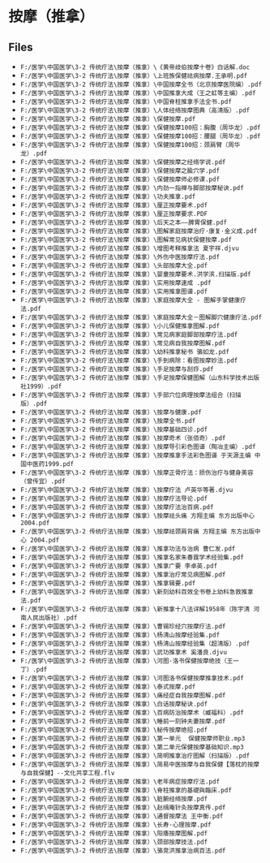 # 按摩（推拿）

## Files

- `F:/医学\中国医学\3-2 传统疗法\按摩（推拿）\《黄帝歧伯按摩十卷》白话解.doc`
- `F:/医学\中国医学\3-2 传统疗法\按摩（推拿）\上班族保健祛病按摩.王承明.pdf`
- `F:/医学\中国医学\3-2 传统疗法\按摩（推拿）\中国按摩全书（北京按摩医院编）.pdf`
- `F:/医学\中国医学\3-2 传统疗法\按摩（推拿）\中国推拿大成（王之虹等主编）.pdf`
- `F:/医学\中国医学\3-2 传统疗法\按摩（推拿）\中国脊柱推拿手法全书.pdf`
- `F:/医学\中国医学\3-2 传统疗法\按摩（推拿）\人体经络按摩图典（高清版）.pdf`
- `F:/医学\中国医学\3-2 传统疗法\按摩（推拿）\保健按摩.pdf`
- `F:/医学\中国医学\3-2 传统疗法\按摩（推拿）\保健按摩100招：胸腹（周华龙）.pdf`
- `F:/医学\中国医学\3-2 传统疗法\按摩（推拿）\保健按摩100招：腰腿（周华龙）.pdf`
- `F:/医学\中国医学\3-2 传统疗法\按摩（推拿）\保健按摩100招：颈肩臂（周华龙）.pdf`
- `F:/医学\中国医学\3-2 传统疗法\按摩（推拿）\保健按摩之经络学说.pdf`
- `F:/医学\中国医学\3-2 传统疗法\按摩（推拿）\保健按摩之腧穴学.pdf`
- `F:/医学\中国医学\3-2 传统疗法\按摩（推拿）\保健按摩师必修课.pdf`
- `F:/医学\中国医学\3-2 传统疗法\按摩（推拿）\内劲一指禅与脚部按摩秘诀.pdf`
- `F:/医学\中国医学\3-2 传统疗法\按摩（推拿）\功夫推拿.pdf`
- `F:/医学\中国医学\3-2 传统疗法\按摩（推拿）\厘正按摩要术.pdf`
- `F:/医学\中国医学\3-2 传统疗法\按摩（推拿）\厘正按摩要求.PDF`
- `F:/医学\中国医学\3-2 传统疗法\按摩（推拿）\后天之本——脾胃保健.pdf`
- `F:/医学\中国医学\3-2 传统疗法\按摩（推拿）\图解家庭按摩治疗·康复·金义成.pdf`
- `F:/医学\中国医学\3-2 传统疗法\按摩（推拿）\图解常见病状保健按摩.pdf`
- `F:/医学\中国医学\3-2 传统疗法\按摩（推拿）\增图考释推拿法 夏宇祥.djvu`
- `F:/医学\中国医学\3-2 传统疗法\按摩（推拿）\外伤中医按摩疗法.pdf`
- `F:/医学\中国医学\3-2 传统疗法\按摩（推拿）\头部按摩大全.pdf`
- `F:/医学\中国医学\3-2 传统疗法\按摩（推拿）\婴童按摩要术.洪学滨.扫描版.pdf`
- `F:/医学\中国医学\3-2 传统疗法\按摩（推拿）\实用按摩速成 .pdf`
- `F:/医学\中国医学\3-2 传统疗法\按摩（推拿）\实用推拿图谱.pdf`
- `F:/医学\中国医学\3-2 传统疗法\按摩（推拿）\家庭按摩大全 - 图解手掌健康疗法.pdf`
- `F:/医学\中国医学\3-2 传统疗法\按摩（推拿）\家庭按摩大全－图解脚穴健康疗法.pdf`
- `F:/医学\中国医学\3-2 传统疗法\按摩（推拿）\小儿保健推拿图解.pdf`
- `F:/医学\中国医学\3-2 传统疗法\按摩（推拿）\常见病家庭脚部按摩疗法.pdf`
- `F:/医学\中国医学\3-2 传统疗法\按摩（推拿）\常见病自我按摩图解.pdf`
- `F:/医学\中国医学\3-2 传统疗法\按摩（推拿）\幼科推拿秘书 骆如龙.pdf`
- `F:/医学\中国医学\3-2 传统疗法\按摩（推拿）\手到病除：看图按摩妙法.pdf`
- `F:/医学\中国医学\3-2 传统疗法\按摩（推拿）\手足按摩与刮痧.pdf`
- `F:/医学\中国医学\3-2 传统疗法\按摩（推拿）\手足按摩保健图解（山东科学技术出版社1999）.pdf`
- `F:/医学\中国医学\3-2 传统疗法\按摩（推拿）\手部穴位病理按摩法组合（扫描版）.pdf`
- `F:/医学\中国医学\3-2 传统疗法\按摩（推拿）\按摩与健康.pdf`
- `F:/医学\中国医学\3-2 传统疗法\按摩（推拿）\按摩全书.pdf`
- `F:/医学\中国医学\3-2 传统疗法\按摩（推拿）\按摩基础四诊.pdf`
- `F:/医学\中国医学\3-2 传统疗法\按摩（推拿）\按摩奇术（张佰奇）.pdf`
- `F:/医学\中国医学\3-2 传统疗法\按摩（推拿）\按摩导引彩色图谱（陶冶主编）.pdf`
- `F:/医学\中国医学\3-2 传统疗法\按摩（推拿）\按摩推拿手法彩色图谱 于天源主编 中国中医药1999.pdf`
- `F:/医学\中国医学\3-2 传统疗法\按摩（推拿）\按摩正骨疗法：损伤治疗与健身美容（曾传宜）.pdf`
- `F:/医学\中国医学\3-2 传统疗法\按摩（推拿）\按摩疗法 卢英华等著.djvu`
- `F:/医学\中国医学\3-2 传统疗法\按摩（推拿）\按摩疗法导论.pdf`
- `F:/医学\中国医学\3-2 传统疗法\按摩（推拿）\按摩疗法治百病.pdf`
- `F:/医学\中国医学\3-2 传统疗法\按摩（推拿）\按摩祛头痛 方翔主编 东方出版中心 2004.pdf`
- `F:/医学\中国医学\3-2 传统疗法\按摩（推拿）\按摩祛颈肩背痛 方翔主编 东方出版中心 2004.pdf`
- `F:/医学\中国医学\3-2 传统疗法\按摩（推拿）\推拿功法与治病 曹仁发.pdf`
- `F:/医学\中国医学\3-2 传统疗法\按摩（推拿）\推拿名家朱春霆学术经验集.pdf`
- `F:/医学\中国医学\3-2 传统疗法\按摩（推拿）\推拿广要 李卓英.pdf`
- `F:/医学\中国医学\3-2 传统疗法\按摩（推拿）\推拿治疗常见病图解.pdf`
- `F:/医学\中国医学\3-2 传统疗法\按摩（推拿）\推拿辑要.pdf`
- `F:/医学\中国医学\3-2 传统疗法\按摩（推拿）\新刻幼科百效全书卷上幼科急救推拿法.pdf`
- `F:/医学\中国医学\3-2 传统疗法\按摩（推拿）\新推拿十八法详解1958年（陈宇清 河南人民出版社）.pdf`
- `F:/医学\中国医学\3-2 传统疗法\按摩（推拿）\曹锡珍经穴按摩疗法.pdf`
- `F:/医学\中国医学\3-2 传统疗法\按摩（推拿）\杨清山按摩经验集.pdf`
- `F:/医学\中国医学\3-2 传统疗法\按摩（推拿）\杨清山按摩经验集（超清版）.pdf`
- `F:/医学\中国医学\3-2 传统疗法\按摩（推拿）\武功推拿术 奚潘良.djvu`
- `F:/医学\中国医学\3-2 传统疗法\按摩（推拿）\河图·洛书保健按摩绝技（王一丁）.pdf`
- `F:/医学\中国医学\3-2 传统疗法\按摩（推拿）\河图洛书保健按摩推拿技术.pdf`
- `F:/医学\中国医学\3-2 传统疗法\按摩（推拿）\泰式按摩.pdf`
- `F:/医学\中国医学\3-2 传统疗法\按摩（推拿）\痛经症自我按摩图解.pdf`
- `F:/医学\中国医学\3-2 传统疗法\按摩（推拿）\白话按摩秘诀.pdf`
- `F:/医学\中国医学\3-2 传统疗法\按摩（推拿）\百病防治按摩术（臧福科）.pdf`
- `F:/医学\中国医学\3-2 传统疗法\按摩（推拿）\睡前一刻钟夫妻按摩.pdf`
- `F:/医学\中国医学\3-2 传统疗法\按摩（推拿）\秘传按摩绝招.pdf`
- `F:/医学\中国医学\3-2 传统疗法\按摩（推拿）\第一单元  保健按摩师职业.mp3`
- `F:/医学\中国医学\3-2 传统疗法\按摩（推拿）\第二单元保健按摩基础知识.mp3`
- `F:/医学\中国医学\3-2 传统疗法\按摩（推拿）\简明推拿治疗图解（扫描版）.pdf`
- `F:/医学\中国医学\3-2 传统疗法\按摩（推拿）\简易中医按摩与自我保健【落枕的按摩与自我保健】--文化共享工程.flv`
- `F:/医学\中国医学\3-2 传统疗法\按摩（推拿）\老年病症按摩疗法.pdf`
- `F:/医学\中国医学\3-2 传统疗法\按摩（推拿）\脊柱推拿的基礎與臨床.pdf`
- `F:/医学\中国医学\3-2 传统疗法\按摩（推拿）\脏腑经络按摩.pdf`
- `F:/医学\中国医学\3-2 传统疗法\按摩（推拿）\赵缉庵针灸按摩真传.pdf`
- `F:/医学\中国医学\3-2 传统疗法\按摩（推拿）\通督按摩法 王中衡.pdf`
- `F:/医学\中国医学\3-2 传统疗法\按摩（推拿）\长寿·心理按摩.pdf`
- `F:/医学\中国医学\3-2 传统疗法\按摩（推拿）\阳痿按摩图解.pdf`
- `F:/医学\中国医学\3-2 传统疗法\按摩（推拿）\颈部按摩技法.pdf`
- `F:/医学\中国医学\3-2 传统疗法\按摩（推拿）\骆竞洪推拿治病百法.pdf`

